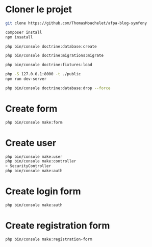 # Cloner le projet
```bash
git clone https://github.com/ThomasMouchelet/afpa-blog-symfony
```
```bash
composer install
npm insatall
```
```bash
php bin/console doctrine:database:create
```
```bash
php bin/console doctrine:migrations:migrate
```
```bash
php bin/console doctrine:fixtures:load
```
```bash
php -S 127.0.0.1:8000 -t ./public
npm run dev-server
```

```bash
php bin/console doctrine:database:drop --force
```

# Create form
```bash
php bin/console make:form
```

# Create user
```bash
php bin/console make:user
php bin/console make:controller
> SecurityController
php bin/console make:auth
```
# Create login form
```bash
php bin/console make:auth
```
# Create registration form
```bash
php bin/console make:registration-form
```